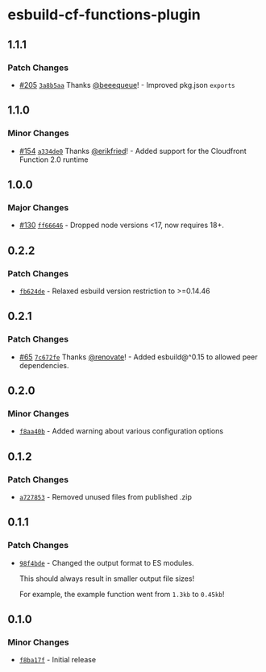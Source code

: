 # esbuild-cf-functions-plugin

## 1.1.1

### Patch Changes

- [#205](https://github.com/beeequeue/esbuild-cf-functions-plugin/pull/205) [`3a8b5aa`](https://github.com/beeequeue/esbuild-cf-functions-plugin/commit/3a8b5aa6fb0bfbecec2e44602eb607a0cf663a20) Thanks [@beeequeue](https://github.com/beeequeue)! - Improved pkg.json `exports`

## 1.1.0

### Minor Changes

- [#154](https://github.com/BeeeQueue/esbuild-cf-functions-plugin/pull/154) [`a334de0`](https://github.com/BeeeQueue/esbuild-cf-functions-plugin/commit/a334de0f207f6bfc6df3b7d1f52cfb67d629f71a) Thanks [@erikfried](https://github.com/erikfried)! - Added support for the Cloudfront Function 2.0 runtime

## 1.0.0

### Major Changes

- [#130](https://github.com/BeeeQueue/esbuild-cf-functions-plugin/pull/130) [`ff66646`](https://github.com/BeeeQueue/esbuild-cf-functions-plugin/commit/ff666461fa95f2554fd2d0d5a7c922e8cdcead2a) - Dropped node versions <17, now requires 18+.

## 0.2.2

### Patch Changes

- [`fb624de`](https://github.com/BeeeQueue/esbuild-cf-functions-plugin/commit/fb624de5ca30bafcbf8056435169a8ec9690fdd9) - Relaxed esbuild version restriction to >=0.14.46

## 0.2.1

### Patch Changes

- [#65](https://github.com/BeeeQueue/esbuild-cf-functions-plugin/pull/65) [`7c672fe`](https://github.com/BeeeQueue/esbuild-cf-functions-plugin/commit/7c672fefd3e70f05b2a58dea1736f52364b7dab3) Thanks [@renovate](https://github.com/apps/renovate)! - Added esbuild@^0.15 to allowed peer dependencies.

## 0.2.0

### Minor Changes

- [`f8aa40b`](https://github.com/BeeeQueue/esbuild-cf-functions-plugin/commit/f8aa40b9318e070ed497c1d2cb0e3e10af647357) - Added warning about various configuration options

## 0.1.2

### Patch Changes

- [`a727853`](https://github.com/BeeeQueue/esbuild-cf-functions-plugin/commit/a72785397f7b113794c7d5bdfeb183026cf16f41) - Removed unused files from published .zip

## 0.1.1

### Patch Changes

- [`98f4bde`](https://github.com/BeeeQueue/esbuild-cf-functions-plugin/commit/98f4bde5e097a6e83cf39a7e90b265bd045367d0) - Changed the output format to ES modules.

  This should always result in smaller output file sizes!

  For example, the example function went from `1.3kb` to `0.45kb`!

## 0.1.0

### Minor Changes

- [`f8ba17f`](https://github.com/BeeeQueue/esbuild-cf-functions-plugin/commit/f8ba17f8d9ea7fb31e8e9306fbbcdb54c13a3117) - Initial release
